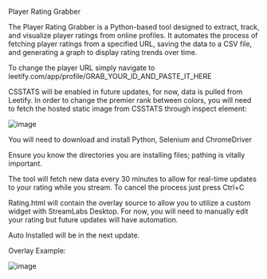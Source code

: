 Player Rating Grabber

The Player Rating Grabber is a Python-based tool designed to extract, track, and visualize player ratings from online profiles. It automates the process of fetching player ratings from a specified URL, saving the data to a CSV file, and generating a graph to display rating trends over time.

To change the player URL simply navigate to leetify.com/app/profile/GRAB_YOUR_ID_AND_PASTE_IT_HERE

CSSTATS will be enabled in future updates, for now, data is pulled from Leetify. In order to change the premier rank between colors, you will need to fetch the hosted static image from CSSTATS through inspect element:

![image](https://github.com/user-attachments/assets/04b87963-f10f-4913-aa08-ee1394332af1)

You will need to download and install Python, Selenium and ChromeDriver

Ensure you know the directories you are installing files; pathing is vitally important.

The tool will fetch new data every 30 minutes to allow for real-time updates to your rating while you stream. To cancel the process just press Ctrl+C

Rating.html will contain the overlay source to allow you to utilize a custom widget with StreamLabs Desktop. For now, you will need to manually edit your rating but future updates will have automation.

Auto Installed will be in the next update. 


Overlay Example:

![image](https://github.com/user-attachments/assets/92842412-ecfd-4026-b670-7d866fc1a73f)



